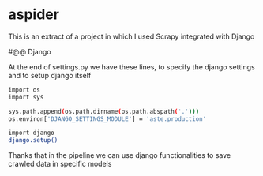# aspider

This is an extract of a project in which I used Scrapy integrated with Django

#@@ Django

At the end of settings.py we have these lines, to specify the django settings and to setup django itself

```sh
import os
import sys

sys.path.append(os.path.dirname(os.path.abspath('.')))
os.environ['DJANGO_SETTINGS_MODULE'] = 'aste.production'

import django
django.setup()
```
Thanks that in the pipeline we can use django functionalities to save crawled data in specific models
